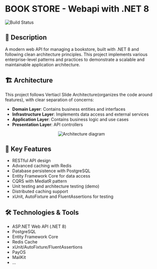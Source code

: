 # BOOK STORE - Webapi with .NET 8

![Build Status](https://github.com/ngdatdev/BookShop-Api/actions/workflows/main.yml/badge.svg)

## 📝 Description

A modern web API for managing a bookstore, built with .NET 8 and following clean architecture principles. This project implements various enterprise-level patterns and practices to demonstrate a scalable and maintainable application architecture.

## 🏗 Architecture

This project follows Vertiacl Slide Architecture(organizes the code around features), with clear separation of concerns:

- **Domain Layer**: Contains business entities and interfaces
- **Infrastructure Layer**: Implements data access and external services
- **Application Layer**: Contains business logic and use cases
- **Presentation Layer**: API controllers

<div style="text-align: center; margin: 0 50px;">
    <img src="https://res.cloudinary.com/diq0gyetg/image/upload/v1730646953/vertical-slice-architecture_tx5e8z.png" alt="Architecture diagram" style="max-width: 100%; height: auto;">
</div>


## 🚀 Key Features

- RESTful API design
- Advanced caching with Redis
- Database persistence with PostgreSQL
- Entity Framework Core for data access
- CQRS with MediatR pattern
- Unit testing and architecture testing (demo)
- Distributed caching support
- xUnit, AutoFixture and FluentAssertions for testing

## 🛠 Technologies & Tools

- ASP.NET Web API (.NET 8)
- PostgreSQL
- Entity Framework Core
- Redis Cache
- xUnit/AutoFixture/FluentAssertions
- PayOS
- MailKit
- ...
  

